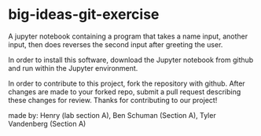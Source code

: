# big-ideas-git-exercise
A jupyter notebook containing a program that takes a name input, another input, then does reverses the second input after greeting the user.

In order to install this software, download the Jupyter notebook from github and run within the Jupyter environment.

In order to contribute to this project, fork the repository with github. After changes are made to your forked repo, submit a pull request describing these changes for review.  Thanks for contributing to our project!

made by: Henry (lab section A), Ben Schuman (Section A), Tyler Vandenberg (Section A)
